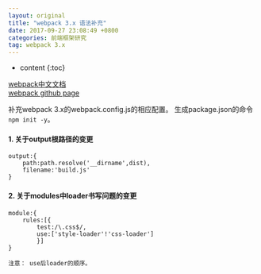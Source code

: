 ```yaml
---
layout: original
title: "webpack 3.x 语法补充"
date: 2017-09-27 23:08:49 +0800 
categories: 前端框架研究
tag: webpack 3.x
---
```

* content
{:toc}

[webpack中文文档](https://doc.webpack-china.org/)<br>
[webpack github page](http://webpack.github.io/docs/)<br>


补充webpack 3.x的webpack.config.js的相应配置。
生成package.json的命令`npm init -y`。


<!-- more -->
#### 1. 关于output根路径的变更
```
output:{
    path:path.resolve('__dirname',dist),
    filename:'build.js'
}
```

#### 2. 关于modules中loader书写问题的变更
```
module:{
    rules:[{
        test:/\.css$/,
        use:['style-loader'!'css-loader']
        }]
}

注意： use后loader的顺序。

```
